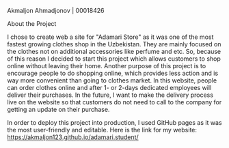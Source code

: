 Akmaljon Ahmadjonov | 00018426

About the Project

I chose to create web a site for "Adamari Store" as it was one of the most fastest growing clothes shop in the Uzbekistan. They are mainly focused on the clothes not on additional accessories like perfume and etc. So, because of this reason I decided to start this project which allows customers to shop online without leaving their home. Another purpose of this project is to encourage people to do shopping online, which provides less action and is way more convenient than going to clothes market. In this website, people can order clothes online and after 1- or 2-days dedicated employees will deliver their purchases. In the future, I want to make the delivery process live on the website so that customers do not need to call to the company for getting an update on their purchase. 

In order to deploy this project into production, I used GitHub pages as it was the most user-friendly and editable. Here is the link for my website: https://akmaljon123.github.io/adamari.student/

